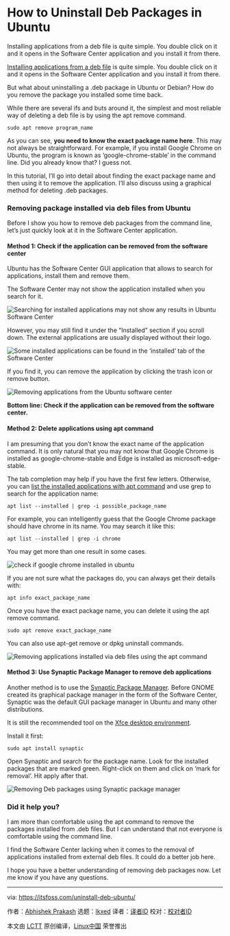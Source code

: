 [#]: subject: "How to Uninstall Deb Packages in Ubuntu"
[#]: via: "https://itsfoss.com/uninstall-deb-ubuntu/"
[#]: author: "Abhishek Prakash https://itsfoss.com/"
[#]: collector: "lkxed"
[#]: translator: "geekpi"
[#]: reviewer: " "
[#]: publisher: " "
[#]: url: " "

How to Uninstall Deb Packages in Ubuntu
======
Installing applications from a deb file is quite simple. You double click on it and it opens in the Software Center application and you install it from there.

[Installing applications from a deb file][1] is quite simple. You double click on it and it opens in the Software Center application and you install it from there.

But what about uninstalling a .deb package in Ubuntu or Debian? How do you remove the package you installed some time back.

While there are several ifs and buts around it, the simplest and most reliable way of deleting a deb file is by using the apt remove command.

```
sudo apt remove program_name
```

As you can see, **you need to know the exact package name here**. This may not always be straightforward. For example, if you install Google Chrome on Ubuntu, the program is known as ‘google-chrome-stable’ in the command line. Did you already know that? I guess not.

In this tutorial, I’ll go into detail about finding the exact package name and then using it to remove the application. I’ll also discuss using a graphical method for deleting .deb packages.

### Removing package installed via deb files from Ubuntu

Before I show you how to remove deb packages from the command line, let’s just quickly look at it in the Software Center application.

#### Method 1: Check if the application can be removed from the software center

Ubuntu has the Software Center GUI application that allows to search for applications, install them and remove them.

The Software Center may not show the application installed when you search for it.

![Searching for installed applications may not show any results in Ubuntu Software Center][2]

However, you may still find it under the “Installed” section if you scroll down. The external applications are usually displayed without their logo.

![Some installed applications can be found in the ‘installed’ tab of the Software Center][3]

If you find it, you can remove the application by clicking the trash icon or remove button.

![Removing applications from the Ubuntu software center][4]

**Bottom line: Check if the application can be removed from the software center.**

#### Method 2: Delete applications using apt command

I am presuming that you don’t know the exact name of the application command. It is only natural that you may not know that Google Chrome is installed as google-chrome-stable and Edge is installed as microsoft-edge-stable.

The tab completion may help if you have the first few letters. Otherwise, you can [list the installed applications with apt command][5] and use grep to search for the application name:

```
apt list --installed | grep -i possible_package_name
```

For example, you can intelligently guess that the Google Chrome package should have chrome in its name. You may search it like this:

```
apt list --installed | grep -i chrome
```

You may get more than one result in some cases.

![check if google chrome installed in ubuntu][6]

If you are not sure what the packages do, you can always get their details with:

```
apt info exact_package_name
```

Once you have the exact package name, you can delete it using the apt remove command.

```
sudo apt remove exact_package_name
```

You can also use apt-get remove or dpkg uninstall commands.

![Removing applications installed via deb files using the apt command][7]

#### Method 3: Use Synaptic Package Manager to remove deb applications

Another method is to use the [Synaptic Package Manager][8]. Before GNOME created its graphical package manager in the form of the Software Center, Synaptic was the default GUI package manager in Ubuntu and many other distributions.

It is still the recommended tool on the [Xfce desktop environment][9].

Install it first:

```
sudo apt install synaptic
```

Open Synaptic and search for the package name. Look for the installed packages that are marked green. Right-click on them and click on ‘mark for removal’. Hit apply after that.

![Removing Deb packages using Synaptic package manager][10]

### Did it help you?

I am more than comfortable using the apt command to remove the packages installed from .deb files. But I can understand that not everyone is comfortable using the command line.

I find the Software Center lacking when it comes to the removal of applications installed from external deb files. It could do a better job here.

I hope you have a better understanding of removing deb packages now. Let me know if you have any questions.

--------------------------------------------------------------------------------

via: https://itsfoss.com/uninstall-deb-ubuntu/

作者：[Abhishek Prakash][a]
选题：[lkxed][b]
译者：[译者ID](https://github.com/译者ID)
校对：[校对者ID](https://github.com/校对者ID)

本文由 [LCTT](https://github.com/LCTT/TranslateProject) 原创编译，[Linux中国](https://linux.cn/) 荣誉推出

[a]: https://itsfoss.com/
[b]: https://github.com/lkxed
[1]: https://itsfoss.com/install-deb-files-ubuntu/
[2]: https://itsfoss.com/wp-content/uploads/2022/07/search-for-installed-applications-ubuntu-software-center.png
[3]: https://itsfoss.com/wp-content/uploads/2022/07/installed-applications-in-ubuntu-software-center-scaled.webp
[4]: https://itsfoss.com/wp-content/uploads/2022/07/removing-applications-from-ubuntu-software-center-scaled.webp
[5]: https://itsfoss.com/list-installed-packages-ubuntu/
[6]: https://itsfoss.com/wp-content/uploads/2022/07/check-if-google-chrome-installed-in-Ubuntu.png
[7]: https://itsfoss.com/wp-content/uploads/2022/07/removing-deb-files-applications-ubuntu.png
[8]: https://itsfoss.com/synaptic-package-manager/
[9]: https://www.xfce.org/
[10]: https://itsfoss.com/wp-content/uploads/2022/07/removing-deb-files-using-synaptic-scaled.webp
